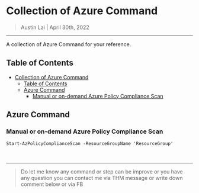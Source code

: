 # Collection of Azure Command

> Austin Lai | April 30th, 2022

---

<!-- Description -->

A collection of Azure Command for your reference.

<!-- /Description -->

## Table of Contents

<!-- TOC -->

- [Collection of Azure Command](#collection-of-azure-command)
    - [Table of Contents](#table-of-contents)
    - [Azure Command](#azure-command)
        - [Manual or on-demand Azure Policy Compliance Scan](#manual-or-on-demand-azure-policy-compliance-scan)

<!-- /TOC -->

## Azure Command

### Manual or on-demand Azure Policy Compliance Scan

```
Start-AzPolicyComplianceScan -ResourceGroupName 'ResourceGroup'
```

<br />

---

> Do let me know any command or step can be improve or you have any question you can contact me via THM message or write down comment below or via FB
